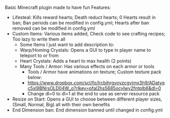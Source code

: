 Basic Minecraft plugin made to have fun
Features:
- Lifesteal: Kills reward hearts; Death reduct hearts; 0 Hearts result in ban; Ban periods can be modified in config.yml; Hearts after ban removed can be modified in config.yml
- Custom Items: Various items added, Check code to see crafting recipes; Too lazy to write them all
  - Some Items I just want to add description to:
  - Warp/Homing Crystals: Opens a GUI to type in player name to teleport to or from
  - Heart Crystals: Adds a heart to max health (2 points)
  - Many Tools / Armor: Has various effects on each armor or tools
    - Tools / Armor have animations on texture; Custom texture pack below:
    - https://www.dropbox.com/scl/fo/lrcbihrgvoyzcgvjmx3h9/ADatyqc5xI9BNrsOLD04W_o?rlkey=pfal2hs5685ocylwy2fntplb6&dl=0
    - Change dl=0 to dl=1 at the end to use as server resource pack
- Resize on Start: Opens a GUI to choose between different player sizes, (Small, Normal, Big) all with their own benefits
- End Dimension ban: End dimension banned until changed in config.yml 
